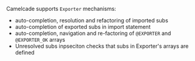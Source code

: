 Camelcade supports `Exporter` mechanisms:

* auto-completion, resolution and refactoring of imported subs
* auto-completion of exported subs in import statement
* auto-completion, navigation and re-factoring of `@EXPORTER` and `@EXPORTER_OK` arrays
* Unresolved subs inpseciton checks that subs in Exporter's arrays are defined